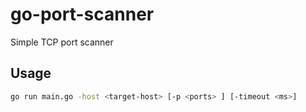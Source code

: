 # go-port-scanner

Simple TCP port scanner



## Usage

```bash
go run main.go -host <target-host> [-p <ports> ] [-timeout <ms>]
